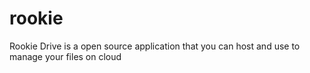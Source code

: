 # rookie
Rookie Drive is a open source application that you can host and use to manage your files on cloud
